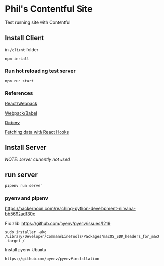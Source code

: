 # Phil's Contentful Site
Test running site with Contentful

## Install Client
in `/client` folder

```
npm install
```

### Run hot reloading test server

```
npm run start
```

### References

[React/Webpack](https://www.freecodecamp.org/news/part-1-react-app-from-scratch-using-webpack-4-562b1d231e75/)

[Webpack/Babel](https://medium.com/@jeffrey.allen.lewis/the-ultimate-2018-webpack-4-and-babel-setup-guide-npm-yarn-dependencies-compared-entry-points-866b577da6a)

[Dotenv](https://www.npmjs.com/package/dotenv-webpack)

[Fetching data with React Hooks](https://www.robinwieruch.de/react-hooks-fetch-data/)


## Install Server

_NOTE: server currently not used_

## run server

```
pipenv run server
```


### pyenv and pipenv

https://hackernoon.com/reaching-python-development-nirvana-bb5692adf30c


Fix zlib: https://github.com/pyenv/pyenv/issues/1219
```
sudo installer -pkg /Library/Developer/CommandLineTools/Packages/macOS_SDK_headers_for_macOS_10.14.pkg -target /
```

Install pyenv Ubuntu
```
https://github.com/pyenv/pyenv#installation
```